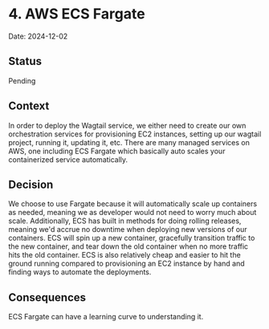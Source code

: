 # 4. AWS ECS Fargate

Date: 2024-12-02

## Status

Pending

## Context

In order to deploy the Wagtail service, we either need to create our own orchestration services for provisioning EC2 instances, setting up our wagtail project, running it, updating it, etc.  There are many managed services on AWS, one including ECS Fargate which basically auto scales your containerized service automatically.

## Decision

We choose to use Fargate because it will automatically scale up containers as needed, meaning we as developer would not need to worry much about scale.  Additionally, ECS has built in methods for doing rolling releases, meaning we'd accrue no downtime when deploying new versions of our containers.  ECS will spin up a new container, gracefully transition traffic to the new container, and tear down the old container when no more traffic hits the old container.  ECS is also relatively cheap and easier to hit the ground running compared to provisioning an EC2 instance by hand and finding ways to automate the deployments.

## Consequences

ECS Fargate can have a learning curve to understanding it.

